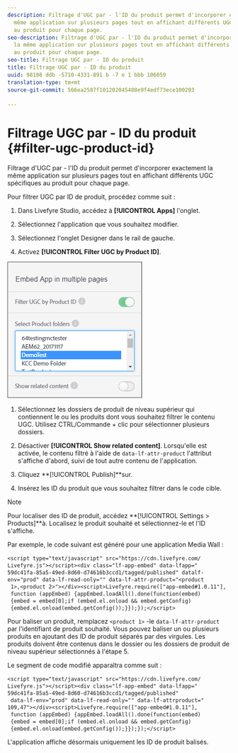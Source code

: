 ```yaml
---
description: Filtrage d'UGC par - l'ID du produit permet d'incorporer exactement la
  même application sur plusieurs pages tout en affichant différents UGC spécifiques
  au produit pour chaque page.
seo-description: Filtrage d'UGC par - l'ID du produit permet d'incorporer exactement
  la même application sur plusieurs pages tout en affichant différents UGC spécifiques
  au produit pour chaque page.
seo-title: Filtrage UGC par - ID du produit
title: Filtrage UGC par - ID du produit
uuid: 98108 ddb -5710-4331-891 b -7 e 1 bbb 106059
translation-type: tm+mt
source-git-commit: 566ea2587f101202045488e9f4edf73ece100293

---
```



# Filtrage UGC par - ID du produit {#filter-ugc-product-id}

Filtrage d'UGC par - l'ID du produit permet d'incorporer exactement la même application sur plusieurs pages tout en affichant différents UGC spécifiques au produit pour chaque page.

Pour filtrer UGC par ID de produit, procédez comme suit :

1. Dans Livefyre Studio, accédez à **[!UICONTROL Apps]** l'onglet.

1. Sélectionnez l'application que vous souhaitez modifier.

1. Sélectionnez l'onglet Designer dans le rail de gauche.

1. Activez **[!UICONTROL Filter UGC by Product ID]**.

![](assets/filter-ugc-product-id.png)

1. Sélectionnez les dossiers de produit de niveau supérieur qui contiennent le ou les produits dont vous souhaitez filtrer le contenu UGC.
Utilisez CTRL/Commande + clic pour sélectionner plusieurs dossiers.

1. Désactiver **[!UICONTROL Show related content]**.
Lorsqu'elle est activée, le contenu filtré à l'aide de `data-lf-attr-product` l'attribut s'affiche d'abord, suivi de tout autre contenu de l'application.

1. Cliquez **[!UICONTROL Publish]**sur.

1. Insérez les ID du produit que vous souhaitez filtrer dans le code cible.

>[!NOTE]
>
>Pour localiser des ID de produit, accédez **[!UICONTROL Settings > Products]**à. Localisez le produit souhaité et sélectionnez-le et l'ID s'affiche.

Par exemple, le code suivant est généré pour une application Media Wall :

```
<script type="text/javascript" src="https://cdn.livefyre.com/
Livefyre.js"></script><div class="lf-app-embed" data-lfapp="
59dc41fa-85a5-49ed-8d60-d74616b3ccd1/tagged/published" datalf-
env="prod" data-lf-read-only="" data-lf-attr-product="<product
 1>,<product 2>"></div><script>Livefyre.require(["app-embed#1.0.11"],
 function (appEmbed) {appEmbed.loadAll().done(function(embed)
 {embed = embed[0];if (embed.el.onload && embed.getConfig)
 {embed.el.onload(embed.getConfig());}});});</script>
```

Pour baliser un produit, remplacez `<product 1>` -le `data-lf-attr-product` par l'identifiant de produit souhaité. Vous pouvez baliser un ou plusieurs produits en ajoutant des ID de produit séparés par des virgules. Les produits doivent être contenus dans le dossier ou les dossiers de produit de niveau supérieur sélectionnés à l'étape 5.

Le segment de code modifié apparaîtra comme suit :

```
<script type="text/javascript" src="https://cdn.livefyre.com/
Livefyre.js"></script><div class="lf-app-embed" data-lfapp="
59dc41fa-85a5-49ed-8d60-d74616b3ccd1/tagged/published"
 data-lf-env="prod" data-lf-read-only="" data-lf-attrproduct="
109,47"></div><script>Livefyre.require(["app-embed#1.0.11"],
 function (appEmbed) {appEmbed.loadAll().done(function(embed)
 {embed = embed[0];if (embed.el.onload && embed.getConfig)
 {embed.el.onload(embed.getConfig());}});});</script>
```

L'application affiche désormais uniquement les ID de produit balisés.